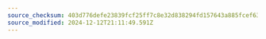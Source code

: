 ```yaml
---
source_checksum: 403d776defe23839fcf25ff7c8e32d838294fd157643a885fcef630dba241ea3
source_modified: 2024-12-12T21:11:49.591Z
---
```


